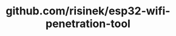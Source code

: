 ---
layout: post
title: github.com/risinek/esp32-wifi-penetration-tool
categories: link
tags: [انگلیسی, گیت‌هاب, برنامه‌نویسی]
---